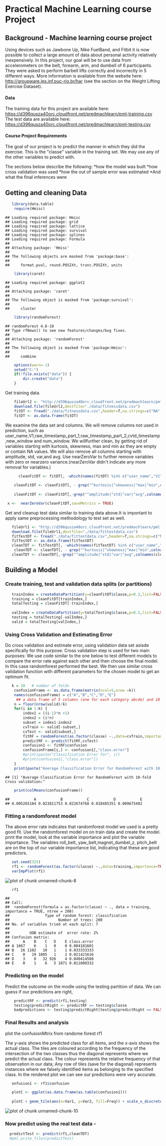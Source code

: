 Practical Machine Learning course Project
========================================================

Background - Machine learning course project
---------------------------------------------

Using devices such as Jawbone Up, Nike FuelBand, and Fitbit it is now possible to collect a 
large amount of data about personal activity relatively inexpensively. In this project, 
our goal will be to use data from accelerometers on the belt, forearm, arm, and dumbell of 6 participants. 
They were asked to perform barbell lifts correctly and incorrectly in 5 different ways. 
More information is available from the website here: http://groupware.les.inf.puc-rio.br/har (see the section on the Weight Lifting Exercise Dataset). 

#### Data 
The training data for this project are available here: https://d396qusza40orc.cloudfront.net/predmachlearn/pml-training.csv
The test data are available here:    https://d396qusza40orc.cloudfront.net/predmachlearn/pml-testing.csv

#### Course Project Requirements
The goal of our project is to predict the manner in which they did the exercise. This is the "classe" variable in the training set. We may use any of the other variables to predict with. 

The sections below describe the following:
*how the model was built
*how cross validation was used 
*how the out of sample error was estimated 
*And what the final inferences were

Getting and cleaning Data
--------------------------


```r
   library(data.table)
    require(Hmisc)
```

```
## Loading required package: Hmisc
## Loading required package: grid
## Loading required package: lattice
## Loading required package: survival
## Loading required package: splines
## Loading required package: Formula
## 
## Attaching package: 'Hmisc'
## 
## The following objects are masked from 'package:base':
## 
##     format.pval, round.POSIXt, trunc.POSIXt, units
```

```r
    library(caret)
```

```
## Loading required package: ggplot2
## 
## Attaching package: 'caret'
## 
## The following object is masked from 'package:survival':
## 
##     cluster
```

```r
    library(randomForest)
```

```
## randomForest 4.6-10
## Type rfNews() to see new features/changes/bug fixes.
## 
## Attaching package: 'randomForest'
## 
## The following object is masked from 'package:Hmisc':
## 
##     combine
```

```r
    options(warn=-1)
    setwd("C:")
    if(!file.exists("data")) {
        dir.create("data")
    }
```

Get training data.

```r
    fileUrl2 <- "http://d396qusza40orc.cloudfront.net/predmachlearn/pml-training.csv" 
    download.file(fileUrl2,destfile="./data/fitnessdata.csv")
    fitDT <- fread("./data/fitnessdata.csv",header=T,na.strings=c("NA","Not available"),colClasses="character")
    fitDT <- as.data.frame(fitDT)
```
    
We examine the data set and columns. We will remove columns not used in prediction, such as user_name,V1,raw_timestamp_part_1,raw_timestamp_part_2,cvtd_timestamp,new_window and num_window. We willfurther clean, by getting rid of variables starting with kurtosis, skewness, max and min as they are empty or contain NA values. We will also remove  all columns starting with amplitude, std, var,and avg. Use nearZeroVar to further remove variables with zero or nearzero variance.(nearZeroVar didn't indicate any more removal for variables.)
   
  

```r
      cleanFitDT <- fitDT[, -which(names(fitDT) %in% c("user_name","V1","raw_timestamp_part_1","raw_timestamp_part_2","cvtd_timestamp","new_window","num_window"))]
    
    cleanFitDT <- cleanFitDT[, - grep("^kurtosis|^skewness|^max|^min",colnames(cleanFitDT))]
    
    cleanFitDT <- cleanFitDT[,-grep("^amplitude|^std|^var|^avg",colnames(cleanFitDT))]
```

```r
 x <-  nearZeroVar(cleanFitDT,saveMetrics = TRUE)
```

   
 Get and cleanup test data similar to training data above.It is important to apply same preprocessing methodology to test set as well.

```r
   fileUrl1 <- "http://d396qusza40orc.cloudfront.net/predmachlearn/pml-testing.csv" 
   download.file(fileUrl1,destfile="./data/fittestdata.csv")
   fitTestDT <- fread("./data/fittestdata.csv",header=T,na.strings=c("NA","Not available"),colClasses="character")
   fitTestDT <- as.data.frame(fitTestDT)
   cleanTDT <- fitTestDT[, -which(names(fitTestDT) %in% c("user_name","V1","raw_timestamp_part_1","raw_timestamp_part_2","cvtd_timestamp","new_window","num_window"))]
    cleanTDT <- cleanTDT[, - grep("^kurtosis|^skewness|^max|^min",colnames(cleanTDT))]
   cleanTDT <- cleanTDT[,-grep("^amplitude|^std|^var|^avg",colnames(cleanTDT))]
```
  
Building a Model
------------------

   ### Create training, test and validation data splits (or partitions)
   
   

```r
   trainIndex = createDataPartition(y=cleanFitDT$classe,p=0.3,list=FALSE)
   training = cleanFitDT[trainIndex,]
   totalTesting = cleanFitDT[-trainIndex,]
   
   valIndex = createDataPartition(y=totalTesting$classe,p=0.5,list=FALSE)
   testing = totalTesting[-valIndex,]
   valid = totalTesting[valIndex,]
```

### Using Cross Validation and Estimating Error

   Do cross validation and estimate error, using validation data set asisde specifically for this purpose. Cross validation step is used for two main purposes:
   We use code similar to the one below to test different models to compare the error rate against each other and then choose the final model. In this case randomforest performed the best.
   We then use similar cross validation function with different parameters for the chosen model to get an optimum fit.


```r
   k = 10   # number of folds
    confusionFrame <- as.data.frame(matrix(ncol=5,nrow =k))
    names(confusionFrame) = c("A","B","C","D","E")
     ## a data frame of 5 columns (one for each category abcde) and 10 rows - 1 for each fold) to hold class error estimates
    n = floor(nrow(valid)/k)
    for(i in 1:k) {
        index1 = ((i-1)*n +1)
        index2 = (i*n)
        subset = index1:index2
        cvTrain <- valid[-subset,]
        cvTest <- valid[subset,]
        fitRF = randomForest(as.factor(classe) ~.,data=cvTrain,importance=TRUE,ntree=200)
        predictRF <- predict(fitRF,cvTest)
        confusion1 <- fitRF$confusion
        confusionFrame[i,] <- confusion1[,"class.error"]
        #print(paste("Classification Error for", i))
        #print(confusion1[,"class.error"])
    }
    print(paste("Average Classification Error for RandomForest with 10-fold Cross validation:"))
```

```
## [1] "Average Classification Error for RandomForest with 10-fold Cross validation:"
```

```r
    print(colMeans(confusionFrame))
```

```
##           A           B           C           D           E 
## 0.005265104 0.023811753 0.022674768 0.018485351 0.009675402
```
    
### Fitting a randomforest model

   The above error rate indicates that randomforest model we used is a pretty good fit. Use the randomforest model on on train data and create the model. 
   print the model, look at the variable importance and plot the variable importance. The variables roll_belt, yaw_belt,magnet_dumbel_z,  pitch_belt are on the top of our variable importance list, indicating that these are good predictors.
   

```r
   set.seed(325)
   rf1 <- randomForest(as.factor(classe) ~.,data=training,importance=TRUE,ntree=200)
   varImpPlot(rf1)
```

![plot of chunk unnamed-chunk-8](figure/unnamed-chunk-8-1.png) 

```r
   rf1
```

```
## 
## Call:
##  randomForest(formula = as.factor(classe) ~ ., data = training,      importance = TRUE, ntree = 200) 
##                Type of random forest: classification
##                      Number of trees: 200
## No. of variables tried at each split: 7
## 
##         OOB estimate of  error rate: 2%
## Confusion matrix:
##      A    B    C   D    E class.error
## A 1667    6    1   0    0 0.004181601
## B   26 1102   10   1    1 0.033333333
## C    0   19 1005   1    2 0.021421616
## D    3    0   32 926    4 0.040414508
## E    0    1    6   5 1071 0.011080332
```

### Predicting on the model
   
   Predict the outcome on the modle using the testing partition of data. We can guess if our predictions are right,
   
   

```r
    predictRF <- predict(rf1,testing)
    testing$predictRight <- predictRF == testing$classe
    badpredictions <- testing$predictRight[testing$predictRight == FALSE]
```


### Final Results and analysis
  
  plot the confusionMtrix from randome forest rf1

   The y-axis shows the predicted class for all items, and the x-axis shows the actual class. The tiles are coloured according to the frequency of the intersection of the two classes thus the diagonal represents where we predict the actual class. The colour represents the relative frequency of that observation in our data; Any row of tiles (save for the diagonal) represents instances where we falsely identified items as belonging  to the specified class. 
   In the rendered plot we can see our predictions were very accurate.
   

```r
   onfusion1 <- rf1$confusion

   plotC <- ggplot(as.data.frame(as.table(confusion1)))
   
   plotC + geom_tile(aes(x=Var1, y=Var2, fill=Freq)) + scale_x_discrete(name="Actual Class") + scale_y_discrete(name="Predicted Class") + scale_fill_gradient(breaks=seq(from=-.5, to=4, by=.2)) + labs(fill="Normalized\nFrequency")
```

![plot of chunk unnamed-chunk-10](figure/unnamed-chunk-10-1.png) 

  
   
### Now predict using the real test data - 

```r
  predictTest <- predict(rf1,cleanTDT)
  #pml_write_files(predictTest)
```

  



